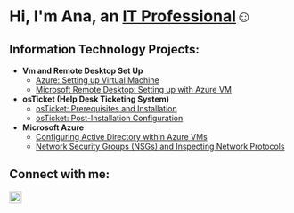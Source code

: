 <h1>Hi, I'm Ana, an <a href="https://linkedin.com/in/ana-williams1">IT Professional</a>☺</h1>

<h2>Information Technology Projects:</h2>

- <b>Vm and Remote Desktop Set Up</b>
  - [Azure: Setting up Virtual Machine](https://github.com/anaitprofessional/vm-set-up)
  - [Microsoft Remote Desktop: Setting up with Azure VM](https://github.com/anaitprofessional/remote-desktop)
- <b>osTicket (Help Desk Ticketing System)</b>
  - [osTicket: Prerequisites and Installation](https://github.com/anaitprofessional/osticket-prereqs)
  - [osTicket: Post-Installation Configuration](https://github.com/anaitprofessional/osTicket)
- <b>Microsoft Azure</b>
  - [Configuring Active Directory within Azure VMs](https://github.com/anaitprofessional/active-directory-set-up)
  - [Network Security Groups (NSGs) and Inspecting Network Protocols](https://github.com/anaitprofessional/azure-nsg)

<h2>Connect with me:</h2>

[<img align="left" alt="Elizabeth | LinkedIn" width="22px" src="https://cdn.jsdelivr.net/npm/simple-icons@v3/icons/linkedin.svg" />][linkedin]

[linkedin]: https://www.linkedin.com/in/ana-williams1

